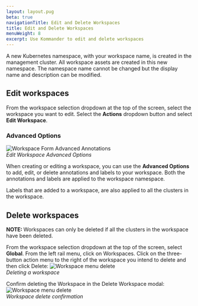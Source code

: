 ```yaml
---
layout: layout.pug
beta: true
navigationTitle: Edit and Delete Workspaces
title: Edit and Delete Workspaces
menuWeight: 8
excerpt: Use Kommander to edit and delete workspaces
---
```


A new Kubernetes namespace, with your workspace name, is created in the management cluster. All workspace assets are created in this new namespace. The namespace name cannot be changed but the display name and description can be modified.

## Edit workspaces

From the workspace selection dropdown at the top of the screen, select the workspace you want to edit. Select  the **Actions** dropdown button and select **Edit Workspace**.

### Advanced Options

![Workspace Form Advanced Annotations](/dkp/kommander/1.4/img/workspace-annotations.png)
<br />_Edit Workspace Advanced Options_

When creating or editing a workspace, you can use the **Advanced Options** to add, edit, or delete annotations and labels to your workspace. Both the annotations and labels are applied to the workspace namespace.

Labels that are added to a workspace, are also applied to all the clusters in the workspace.

## Delete workspaces

<p class="message--note"><strong>NOTE: </strong>
  Workspaces can only be deleted if all the clusters in the workspace have been deleted.
</p>

From the workspace selection dropdown at the top of the screen, select **Global**.
From the left rail menu, click on Workspaces.
Click on the three-button action menu to the right of the workspace you intend to delete and then click Delete:
![Workspace menu delete](/dkp/kommander/1.4/img/workspaces-menu-delete.png)
<br />_Deleting a workspace_

Confirm deleting the Workspace in the Delete Workspace modal:
![Workspace menu delete](/dkp/kommander/1.4/img/workspace-confirm-delete.png)
<br />_Workspace delete confirmation_
